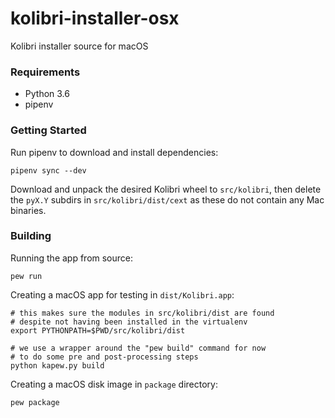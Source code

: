 # kolibri-installer-osx
Kolibri installer source for macOS

### Requirements

- Python 3.6
- pipenv

### Getting Started

Run pipenv to download and install dependencies:
 
`pipenv sync --dev`

Download and unpack the desired Kolibri wheel to `src/kolibri`,
then delete the `pyX.Y` subdirs in `src/kolibri/dist/cext` as
these do not contain any Mac binaries.

### Building

Running the app from source:

`pew run`

Creating a macOS app for testing in `dist/Kolibri.app`:

```
# this makes sure the modules in src/kolibri/dist are found
# despite not having been installed in the virtualenv
export PYTHONPATH=$PWD/src/kolibri/dist

# we use a wrapper around the "pew build" command for now
# to do some pre and post-processing steps
python kapew.py build
```

Creating a macOS disk image in `package` directory:

`pew package`
